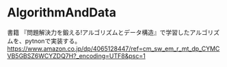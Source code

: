 # AlgorithmAndData

書籍 『問題解決力を鍛える!アルゴリズムとデータ構造』で学習したアルゴリズムを、pytnonで実装する。
https://www.amazon.co.jp/dp/4065128447/ref=cm_sw_em_r_mt_dp_CYMCVB5GBSZ6WCYZDQ7H?_encoding=UTF8&psc=1
